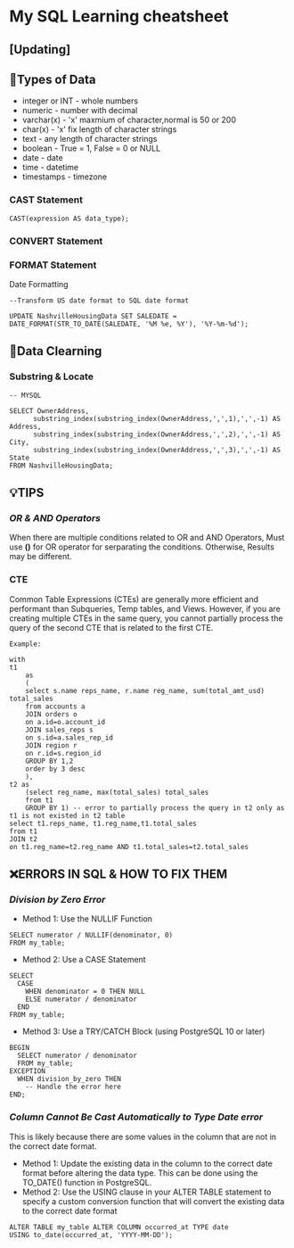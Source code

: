 # My SQL Learning cheatsheet
## [Updating]


## 💽Types of Data

- integer or INT - whole numbers
- numeric - number with decimal
- varchar(x) - 'x' maxmium of character,normal is 50 or 200
- char(x) - 'x' fix length of character strings
- text - any length of character strings
- boolean - True = 1, False = 0 or NULL
- date - date
- time - datetime
- timestamps - timezone

### CAST Statement

```
CAST(expression AS data_type);

```
### CONVERT Statement


### FORMAT Statement

Date Formatting

```
--Transform US date format to SQL date format

UPDATE NashvilleHousingData SET SALEDATE = DATE_FORMAT(STR_TO_DATE(SALEDATE, '%M %e, %Y'), '%Y-%m-%d');

```



## 🧹Data Clearning

### Substring & Locate

```
-- MYSQL

SELECT OwnerAddress,
      substring_index(substring_index(OwnerAddress,',',1),',',-1) AS Address,
      substring_index(substring_index(OwnerAddress,',',2),',',-1) AS City,
      substring_index(substring_index(OwnerAddress,',',3),',',-1) AS State
FROM NashvilleHousingData;

```



## 💡TIPS

### *OR & AND Operators*

When there are multiple conditions related to OR and AND Operators, Must use **()** for OR operator for serparating the conditions. Otherwise, Results may be different.


### CTE

Common Table Expressions (CTEs) are generally more efficient and performant than Subqueries, Temp tables, and Views. However, if you are creating multiple CTEs in the same query, you cannot partially process the query of the second CTE that is related to the first CTE.

```
Example:

with 
t1
    as
    (
    select s.name reps_name, r.name reg_name, sum(total_amt_usd) total_sales
    from accounts a
    JOIN orders o
    on a.id=o.account_id
    JOIN sales_reps s
    on s.id=a.sales_rep_id
    JOIN region r
    on r.id=s.region_id
    GROUP BY 1,2
    order by 3 desc
    ),
t2 as
    (select reg_name, max(total_sales) total_sales
    from t1
    GROUP BY 1) -- error to partially process the query in t2 only as t1 is not existed in t2 table
select t1.reps_name, t1.reg_name,t1.total_sales
from t1
JOIN t2
on t1.reg_name=t2.reg_name AND t1.total_sales=t2.total_sales

```


## ❌ERRORS IN SQL & HOW TO FIX THEM

### *Division by Zero Error*
- Method 1: Use the NULLIF Function
```
SELECT numerator / NULLIF(denominator, 0)
FROM my_table;
```
- Method 2: Use a CASE Statement
```
SELECT
  CASE
    WHEN denominator = 0 THEN NULL
    ELSE numerator / denominator
  END
FROM my_table;
```
- Method 3: Use a TRY/CATCH Block (using PostgreSQL 10 or later)
```
BEGIN
  SELECT numerator / denominator
  FROM my_table;
EXCEPTION
  WHEN division_by_zero THEN
    -- Handle the error here
END;
```

### *Column Cannot Be Cast Automatically to Type Date error*
This is likely because there are some values in the column that are not in the correct date format.
- Method 1: Update the existing data in the column to the correct date format before altering the data type. This can be done using the TO_DATE() function in PostgreSQL.
- Method 2: Use the USING clause in your ALTER TABLE statement to specify a custom conversion function that will convert the existing data to the correct date format
```
ALTER TABLE my_table ALTER COLUMN occurred_at TYPE date 
USING to_date(occurred_at, 'YYYY-MM-DD');

```